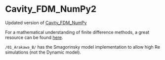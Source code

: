 # Cavity_FDM_NumPy2

Updated version of [Cavity_FDM_NumPy](https://github.com/ShotaDeguchi/Cavity_FDM_NumPy)

For a mathematical understanding of finite difference methods, a great resource can be found [here](https://folk.ntnu.no/leifh/teaching/tkt4140/._main000.html). 

`/01_Arakawa_B/` has the Smagorinsky model implementation to allow high Re simulations (not the Dynamic model). 

